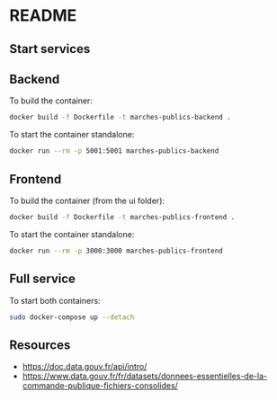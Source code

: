 # README

## Start services

## Backend

To build the container:
```bash
docker build -f Dockerfile -t marches-publics-backend .
```

To start the container standalone:

```bash
docker run --rm -p 5001:5001 marches-publics-backend
```

## Frontend

To build the container (from the ui folder):
```bash
docker build -f Dockerfile -t marches-publics-frontend .
```

To start the container standalone:

```bash
docker run --rm -p 3000:3000 marches-publics-frontend
```

## Full service

To start both containers:
```bash
sudo docker-compose up --detach
```

## Resources

- https://doc.data.gouv.fr/api/intro/
- https://www.data.gouv.fr/fr/datasets/donnees-essentielles-de-la-commande-publique-fichiers-consolides/
